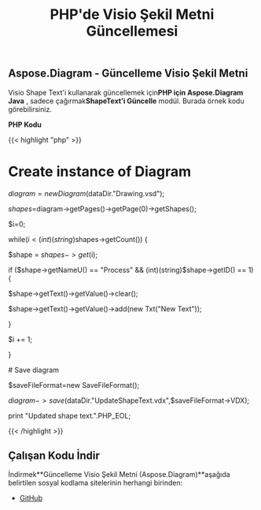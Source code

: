 ﻿---
title: PHP'de Visio Şekil Metni Güncellemesi
type: docs
weight: 30
url: /tr/java/update-visio-shape-text-in-php/
---
## **Aspose.Diagram - Güncelleme Visio Şekil Metni**
Visio Shape Text'i kullanarak güncellemek için**PHP için Aspose.Diagram Java** , sadece çağırmak**ShapeText'i Güncelle** modül. Burada örnek kodu görebilirsiniz.

**PHP Kodu**

{{< highlight "php" >}}

 # Create instance of Diagram

$diagram=new Diagram($dataDir."Drawing.vsd");

$shapes=$diagram->getPages()->getPage(0)->getShapes();

$i=0;

while($i<(int)(string)$shapes->getCount()) {

$shape = $shapes->get($i);

if ($shape->getNameU() == "Process" && (int)(string)$shape->getID() == 1) {

$shape->getText()->getValue()->clear();

$shape->getText()->getValue()->add(new Txt("New Text"));

}

$i += 1;

}

\# Save diagram

$saveFileFormat=new SaveFileFormat();

$diagram->save($dataDir."UpdateShapeText.vdx",$saveFileFormat->VDX);

print "Updated shape text.".PHP_EOL;

{{< /highlight >}}
## **Çalışan Kodu İndir**
 İndirmek**Güncelleme Visio Şekil Metni (Aspose.Diagram)**aşağıda belirtilen sosyal kodlama sitelerinin herhangi birinden:

- [GitHub](https://github.com/asposediagram/Aspose.Diagram-for-Java/blob/master/Plugins/Aspose_Diagram_Java_for_PHP/src/aspose/diagram/WorkingwithText/UpdateShapeText.php)
